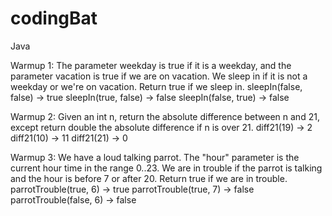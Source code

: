 # codingBat
Java 

Warmup 1: The parameter weekday is true if it is a weekday, and the parameter vacation is true if we are on vacation. We sleep in if it is not a weekday or we're on vacation. Return true if we sleep in.
  sleepIn(false, false) -> true
  sleepIn(true, false) -> false
  sleepIn(false, true) -> false 

Warmup 2: Given an int n, return the absolute difference between n and 21, except return double the absolute difference if n is over 21.
  diff21(19) -> 2
  diff21(10) -> 11
  diff21(21) -> 0

Warmup 3: We have a loud talking parrot. The "hour" parameter is the current hour time in the range 0..23. We are in trouble if the parrot is talking and the hour is before 7 or after 20. Return true if we are in trouble. 
  parrotTrouble(true, 6) -> true
  parrotTrouble(true, 7) -> false
  parrotTrouble(false, 6) -> false
